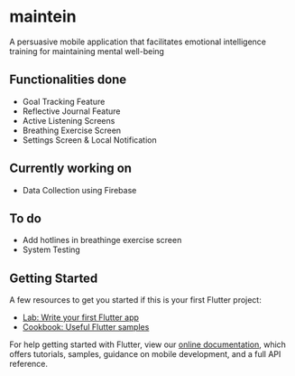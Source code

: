 # maintein

A persuasive mobile application that facilitates emotional intelligence training for maintaining mental well-being


## Functionalities done
* Goal Tracking Feature
* Reflective Journal Feature
* Active Listening Screens
* Breathing Exercise Screen
* Settings Screen & Local Notification

## Currently working on
* Data Collection using Firebase
 
## To do
* Add hotlines in breathinge exercise screen
* System Testing


## Getting Started
A few resources to get you started if this is your first Flutter project:

- [Lab: Write your first Flutter app](https://flutter.dev/docs/get-started/codelab)
- [Cookbook: Useful Flutter samples](https://flutter.dev/docs/cookbook)

For help getting started with Flutter, view our
[online documentation](https://flutter.dev/docs), which offers tutorials,
samples, guidance on mobile development, and a full API reference.
